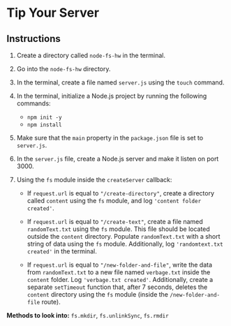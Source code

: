 # Tip Your Server

## Instructions

1. Create a directory called `node-fs-hw` in the terminal.
2. Go into the `node-fs-hw` directory.
3. In the terminal, create a file named `server.js` using the `touch` command.
4. In the terminal, initialize a Node.js project by running the following commands:
   - `npm init -y`
   - `npm install`
5. Make sure that the `main` property in the `package.json` file is set to `server.js`.
6. In the `server.js` file, create a Node.js server and make it listen on port 3000.

7. Using the `fs` module inside the `createServer` callback:

    - If `request.url` is equal to `"/create-directory"`, create a directory called `content` using the `fs` module, and log `'content folder created'`.

    - If `request.url` is equal to `"/create-text"`, create a file named `randomText.txt` using the `fs` module. This file should be located outside the `content` directory. Populate `randomText.txt` with a short string of data using the `fs` module. Additionally, log `'randomtext.txt created'` in the terminal.

    - If `request.url` is equal to `"/new-folder-and-file"`, write the data from `randomText.txt` to a new file named `verbage.txt` inside the `content` folder. Log `'verbage.txt created'`. Additionally, create a separate `setTimeout` function that, after 7 seconds, deletes the `content` directory using the `fs` module (inside the `/new-folder-and-file` route).

**Methods to look into:** `fs.mkdir`, `fs.unlinkSync`, `fs.rmdir`
